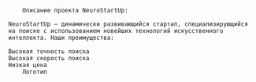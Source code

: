 		Описание проекта NeuroStartUp:

	NeuroStartUp — динамически развивающийся стартап, специализирующийся на поиске с использованием новейших технологий искусственного интеллекта. Наши преимущества:

	Высокая точность поиска
	Высокая скорость поиска
	Низкая цена
		Логотип
